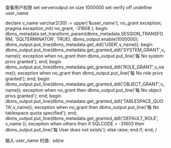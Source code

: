 查看用户权限
set serveroutput on size 1000000
set verify off
undefine user_name

declare
v_name varchar2(30) := upper('&user_name');
no_grant exception;
pragma exception_init( no_grant, -31608 );
begin
dbms_metadata.set_transform_param(dbms_metadata.SESSION_TRANSFORM, 'SQLTERMINATOR', TRUE);
dbms_output.enable(1000000);
dbms_output.put_line(dbms_metadata.get_ddl('USER',v_name));
begin
dbms_output.put_line(dbms_metadata.get_granted_ddl('SYSTEM_GRANT',v_name));
exception
when no_grant then dbms_output.put_line('每 No system privs granted');
end;
begin
dbms_output.put_line(dbms_metadata.get_granted_ddl('ROLE_GRANT',v_name));
exception
when no_grant then dbms_output.put_line('每 No role privs granted');
end;
begin
dbms_output.put_line(dbms_metadata.get_granted_ddl('OBJECT_GRANT',v_name));
exception
when no_grant then dbms_output.put_line('每 No object privs granted');
end;
begin
dbms_output.put_line(dbms_metadata.get_granted_ddl('TABLESPACE_QUOTA',v_name));
exception
when no_grant then dbms_output.put_line('每 No tablespace quota specified');
end;
dbms_output.put_line(dbms_metadata.get_granted_ddl('DEFAULT_ROLE', v_name ));
exception
when others then
if SQLCODE = -31603 then dbms_output.put_line('每 User does not exists');
else raise;
end if;
end;
/

输入 user_name 的值:  sdzw
